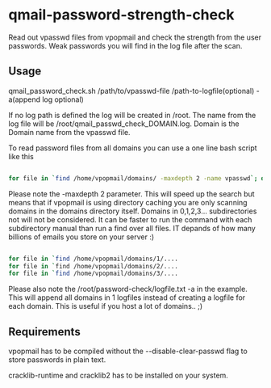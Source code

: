 # qmail-password-strength-check

Read out vpasswd files from vpopmail and check the strength from the user passwords. Weak passwords you will find in the log file after the scan.

## Usage

qmail_password_check.sh /path/to/vpasswd-file /path-to-logfile(optional) -a(append log optional)

If no log path is defined the log will be created in /root. The name from the log file will be /root/qmail_passwd_check_DOMAIN.log. Domain is the Domain name from the vpasswd file.

To read password files from all domains you can use a one line bash script like this

```sh

for file in `find /home/vpopmail/domains/ -maxdepth 2 -name vpasswd`; do /root/password-check/qmail_password_check.sh $file /root/password-check/logfile.txt -a; done

```

Please note the -maxdepth 2 parameter. This will speed up the search but means that if vpopmail is using directory caching you are only scanning domains in the domains directory itself. Domains in 0,1,2,3... subdirectories not will not be considered. It can be faster to run the command with each subdirectory manual than run a find over all files. IT depands of how many billions of emails you store on your server :)

```sh

for file in `find /home/vpopmail/domains/1/....
for file in `find /home/vpopmail/domains/2/....
for file in `find /home/vpopmail/domains/3/....

```

Please also note the /root/password-check/logfile.txt -a in the example. This will append all domains in 1 logfiles instead of creating a logfile for each domain. This is useful if you host a lot of domains.. ;)


## Requirements

vpopmail has to be compiled without the --disable-clear-passwd flag to store passwords in plain text.

cracklib-runtime and cracklib2 has to be installed on your system.
